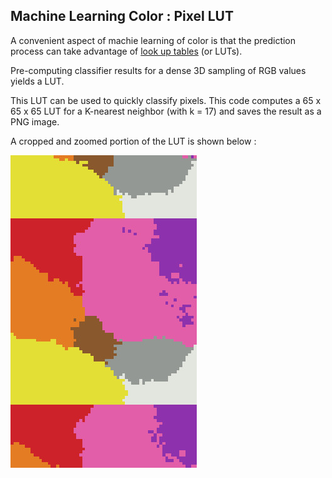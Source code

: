 
## Machine Learning Color : Pixel LUT

A convenient aspect of machie learning of color is that the prediction process can take advantage of [look up tables](https://en.wikipedia.org/wiki/3D_lookup_table) (or LUTs).

Pre-computing classifier results for a dense 3D sampling of RGB values yields a LUT.

This LUT can be used to quickly classify pixels. This code computes a 65 x 65 x 65 LUT for a K-nearest neighbor (with k = 17) and saves the result as a PNG image.

A cropped and zoomed portion of the LUT is shown below :

<img src="cropped-mlcolor_lut-knn-11-65x65x65.jpg">


